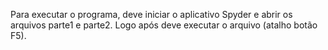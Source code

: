 Para executar o programa, deve iniciar o aplicativo Spyder e abrir os arquivos parte1 e parte2. Logo após deve executar o arquivo (atalho botão F5).
